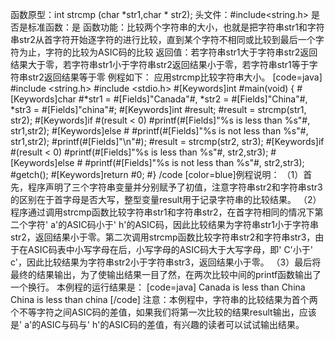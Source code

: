 函数原型：int strcmp (char *str1,char * str2);
头文件：#include<string.h>
是否是标准函数：是
函数功能：比较两个字符串的大小，也就是把字符串str1和字符串str2从首字符开始逐字符的进行比较，直到某个字符不相同或比较到最后一个字符为止，字符的比较为ASIC码的比较
返回值：若字符串str1大于字符串str2返回结果大于零，若字符串str1小于字符串str2返回结果小于零，若字符串str1等于字符串str2返回结果等于零
例程如下： 应用strcmp比较字符串大小。
[code=java]
#include <string.h> 
#include <stdio.h> 
#[Keywords]int #main(void) 
{ 
    #[Keywords]char #*str1 = #[Fields]"Canada"#, *str2 = #[Fields]"China"#, *str3 = #[Fields]"china"#;
    #[Keywords]int #result;
    #result = strcmp(str1, str2);
    #[Keywords]if #(result < 0)
        #printf(#[Fields]"%s is less than %s"#, str1,str2);
    #[Keywords]else #
        #printf(#[Fields]"%s is not less than %s"#, str1,str2);
    #printf(#[Fields]"\n"#);
    #result = strcmp(str2, str3);
    #[Keywords]if #(result < 0)
        #printf(#[Fields]"%s is less than %s"#, str2,str3);
    #[Keywords]else #
        #printf(#[Fields]"%s is not less than %s"#, str2,str3);
    #getch();
    #[Keywords]return #0; 
#}
/code
[color=blue]例程说明：
（1）首先，程序声明了三个字符串变量并分别赋予了初值，注意字符串str2和字符串str3的区别在于首字母是否大写，整型变量result用于记录字符串的比较结果。
（2）程序通过调用strcmp函数比较字符串str1和字符串str2，在首字符相同的情况下第二个字符' a'的ASIC码小于' h'的ASIC码，因此比较结果为字符串str1小于字符串str2，返回结果小于零。第二次调用strcmp函数比较字符串str2和字符串str3，由于在ASIC码表中小写字母在后，小写字母的ASIC码大于大写字母，即' C'小于' c'，因此比较结果为字符串str2小于字符串str3，返回结果小于零。
（3）最后将最终的结果输出，为了使输出结果一目了然，在两次比较中间的printf函数输出了一个换行。
本例程的运行结果是：
[code=java]
Canada is less than China
China is less than china
[/code]
注意：本例程中，字符串的比较结果为首个两个不等字符之间ASIC码的差值，如果我们将第一次比较的结果result输出，应该是' a'的ASIC与码与' h'的ASIC码的差值，有兴趣的读者可以试试输出结果。